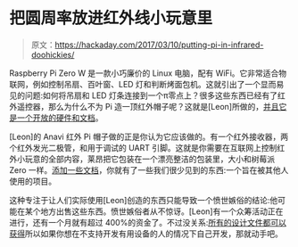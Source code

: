 # 把圆周率放进红外线小玩意里

> 原文：<https://hackaday.com/2017/03/10/putting-pi-in-infrared-doohickies/>

Raspberry Pi Zero W 是一款小巧廉价的 Linux 电脑，配有 WiFi。它非常适合物联网，例如控制吊扇、百叶窗、LED 灯和判断烤面包机。这就引出了一个显而易见的问题:如何将吊扇和 LED 灯条连接到一个π零点上？很多这些东西已经有了红外遥控器，那么为什么不为 Pi 造一顶红外帽子呢？这就是[Leon]所做的，[并且它是一个开放的硬件和文档](https://hackaday.io/project/20178-anavi-infrared-phat)。

[Leon]的 Anavi 红外 Pi 帽子做的正是你认为它应该做的。有一个红外接收器，两个红外发光二极管，和用于调试的 UART 引脚。这就是你需要在互联网上控制红外小玩意的全部内容，莱昂把它包装在一个漂亮整洁的包装里，大小和树莓派 Zero 一样。[添加一些文档](http://anavi.technology/files/anavi-infrared-phat.pdf)，你就有了一些我们很少见到的东西:一个旨在被其他人使用的项目。

这种专注于让人们实际使用[Leon]创造的东西只能导致一个愤世嫉俗的结论:他可能在某个地方出售这些东西。愤世嫉俗者从不惊讶。[Leon]有一个众筹活动正在进行，还有一个月就有超过 400%的资金了。不过没关系:[所有的设计文件都可以获得](https://github.com/AnaviTech/anavi-infrared)所以如果你想在不支持开发有用设备的人的情况下自己开发，那就动手吧。